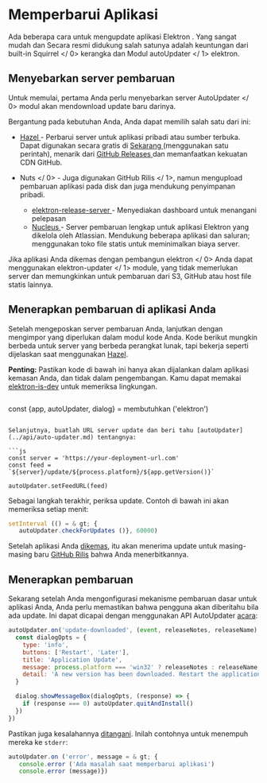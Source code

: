 # Memperbarui Aplikasi

Ada beberapa cara untuk mengupdate aplikasi Elektron . Yang sangat mudah dan Secara resmi didukung salah satunya adalah keuntungan dari built-in  Squirrel </ 0> kerangka dan Modul  autoUpdater </ 1> elektron.</p> 

## Menyebarkan server pembaruan

Untuk memulai, pertama Anda perlu menyebarkan server  AutoUpdater </ 0> modul akan mendownload update baru darinya.</p> 

Bergantung pada kebutuhan Anda, Anda dapat memilih salah satu dari ini:

- [ Hazel ](https://github.com/zeit/hazel) - Perbarui server untuk aplikasi pribadi atau sumber terbuka. Dapat digunakan secara gratis di [ Sekarang ](https://zeit.co/now) (menggunakan satu perintah), menarik dari [ GitHub Releases ](https://help.github.com/articles/creating-releases/) dan memanfaatkan kekuatan CDN GitHub.
-  Nuts </ 0> - Juga digunakan  GitHub Rilis </ 1>, namun mengupload pembaruan aplikasi pada disk dan juga mendukung penyimpanan pribadi.</li> 
    
    - [ elektron-release-server ](https://github.com/ArekSredzki/electron-release-server) - Menyediakan dashboard untuk menangani pelepasan
    - [ Nucleus ](https://github.com/atlassian/nucleus) - Server pembaruan lengkap untuk aplikasi Elektron yang dikelola oleh Atlassian. Mendukung beberapa aplikasi dan saluran; menggunakan toko file statis untuk meminimalkan biaya server.</ul> 
    
    Jika aplikasi Anda dikemas dengan  pembangun elektron </ 0> Anda dapat menggunakan elektron-updater </ 1> module, yang tidak memerlukan server dan memungkinkan untuk pembaruan dari S3, GitHub atau host file statis lainnya.</p> 
    
    ## Menerapkan pembaruan di aplikasi Anda
    
    Setelah mengeposkan server pembaruan Anda, lanjutkan dengan mengimpor yang diperlukan dalam modul kode Anda. Kode berikut mungkin berbeda untuk server yang berbeda perangkat lunak, tapi bekerja seperti dijelaskan saat menggunakan [Hazel](https://github.com/zeit/hazel).
    
    **Penting:** Pastikan kode di bawah ini hanya akan dijalankan dalam aplikasi kemasan Anda, dan tidak dalam pengembangan. Kamu dapat memakai [elektron-is-dev](https://github.com/sindresorhus/electron-is-dev) untuk memeriksa lingkungan.
    
    ```js
const {app, autoUpdater, dialog} = membutuhkan ('elektron')
```

Selanjutnya, buatlah URL server update dan beri tahu [autoUpdater](../api/auto-updater.md) tentangnya:

```js
const server = 'https://your-deployment-url.com'
const feed = `${server}/update/${process.platform}/${app.getVersion()}`

autoUpdater.setFeedURL(feed)
```

Sebagai langkah terakhir, periksa update. Contoh di bawah ini akan memeriksa setiap menit:

```js
setInterval (() = & gt; {
   autoUpdater.checkForUpdates ()}, 60000)
```

Setelah aplikasi Anda [dikemas](../tutorial/application-distribution.md), itu akan menerima update untuk masing-masing baru [GitHub Rilis](https://help.github.com/articles/creating-releases/) bahwa Anda menerbitkannya.

## Menerapkan pembaruan

Sekarang setelah Anda mengonfigurasi mekanisme pembaruan dasar untuk aplikasi Anda, Anda perlu memastikan bahwa pengguna akan diberitahu bila ada update. Ini dapat dicapai dengan menggunakan API AutoUpdater [acara](../api/auto-updater.md#events):

```js
autoUpdater.on('update-downloaded', (event, releaseNotes, releaseName) => {
  const dialogOpts = {
    type: 'info',
    buttons: ['Restart', 'Later'],
    title: 'Application Update',
    message: process.platform === 'win32' ? releaseNotes : releaseName,
    detail: 'A new version has been downloaded. Restart the application to apply the updates.'
  }

  dialog.showMessageBox(dialogOpts, (response) => {
    if (response === 0) autoUpdater.quitAndInstall()
  })
})
```

Pastikan juga kesalahannya [ditangani](../api/auto-updater.md#event-error). Inilah contohnya untuk menempuh mereka ke `stderr`:

```js
autoUpdater.on ('error', message = & gt; {
   console.error ('Ada masalah saat memperbarui aplikasi')
   console.error (message)})
```